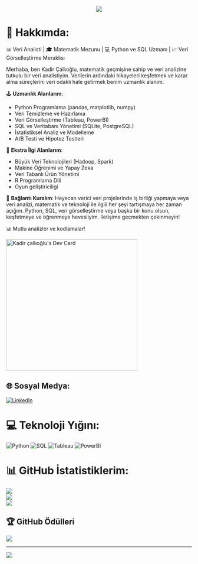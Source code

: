 <p align="center">
  <img src="https://github.com/demartini/demartini/blob/master/code.gif">
</p>

# 💫 Hakkımda:
📊 Veri Analisti | 🎓 Matematik Mezunu | 💻 Python ve SQL Uzmanı | 📈 Veri Görselleştirme Meraklısı

Merhaba, ben Kadir Çallıoğlu, matematik geçmişine sahip ve veri analizine tutkulu bir veri analistiyim. Verilerin ardındaki hikayeleri keşfetmek ve karar alma süreçlerini veri odaklı hale getirmek benim uzmanlık alanım.

🕹️ **Uzmanlık Alanlarım**:
- Python Programlama (pandas, matplotlib, numpy)
- Veri Temizleme ve Hazırlama
- Veri Görselleştirme (Tableau, PowerBI)
- SQL ve Veritabanı Yönetimi (SQLite, PostgreSQL)
- İstatistiksel Analiz ve Modelleme
- A/B Testi ve Hipotez Testleri

💼 **Ekstra İlgi Alanlarım**:
- Büyük Veri Teknolojileri (Hadoop, Spark)
- Makine Öğrenimi ve Yapay Zeka
- Veri Tabanlı Ürün Yönetimi
- R Programlama Dili
- Oyun geliştiriciligi

💬 **Bağlantı Kuralım**:
Heyecan verici veri projelerinde iş birliği yapmaya veya veri analizi, matematik ve teknoloji ile ilgili her şeyi tartışmaya her zaman açığım. Python, SQL, veri görselleştirme veya başka bir konu olsun, keşfetmeye ve öğrenmeye hevesliyim. İletişime geçmekten çekinmeyin!

📊 Mutlu analizler ve kodlamalar!

<a href="https://app.daily.dev/swoardd"><img src="https://api.daily.dev/devcards/v2/knRfmziRl2NxbEUU9Oa0k.png?type=default&r=p7q" width="356" alt="Kadir çallıoğlu's Dev Card"/></a>

## 🌐 Sosyal Medya:
[![LinkedIn](https://img.shields.io/badge/LinkedIn-%230077B5.svg?logo=linkedin&logoColor=white)](https://linkedin.com/in/kadircallıoğlu)

# 💻 Teknoloji Yığını:
![Python](https://img.shields.io/badge/python-%2314354C.svg?style=plastic&logo=python&logoColor=white) ![SQL](https://img.shields.io/badge/SQL-%23007ACC.svg?style=plastic&logo=sqlite&logoColor=white) ![Tableau](https://img.shields.io/badge/Tableau-E97627?style=plastic&logo=Tableau&logoColor=white) ![PowerBI](https://img.shields.io/badge/PowerBI-F2C811?style=plastic&logo=Power%20BI&logoColor=white)

# 📊 GitHub İstatistiklerim:
![](https://github-readme-stats.vercel.app/api?username=Daretny&theme=tokyonight&hide_border=true&include_all_commits=false&count_private=true)<br/>
![](https://github-readme-streak-stats.herokuapp.com/?user=Daretny&theme=tokyonight&hide_border=true)<br/>
![](https://github-readme-stats.vercel.app/api/top-langs/?username=Daretny&theme=tokyonight&hide_border=true&include_all_commits=false&count_private=true&layout=compact)

## 🏆 GitHub Ödülleri
![](https://github-profile-trophy.vercel.app/?username=Daretny&theme=matrix&no-frame=true&no-bg=false&margin-w=4)

---
[![](https://visitcount.itsvg.in/api?id=Daretny&icon=1&color=4)](https://visitcount.itsvg.in)
